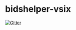 # bidshelper-vsix

[![Gitter](https://badges.gitter.im/japj/bidshelper-vsix.svg)](https://gitter.im/japj/bidshelper-vsix?utm_source=badge&utm_medium=badge&utm_campaign=pr-badge&utm_content=badge)